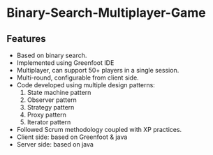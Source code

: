 # Binary-Search-Multiplayer-Game

## Features
* Based on binary search.
* Implemented using Greenfoot IDE
* Multiplayer, can support 50+ players in a single session.
* Multi-round, configurable from client side.
* Code developed using multiple design patterns:
  1. State machine pattern
  2. Observer pattern
  3. Strategy pattern
  4. Proxy pattern
  5. Iterator pattern
* Followed Scrum methodology coupled with XP practices.
* Client side: based on Greenfoot & java
* Server side: based on java
